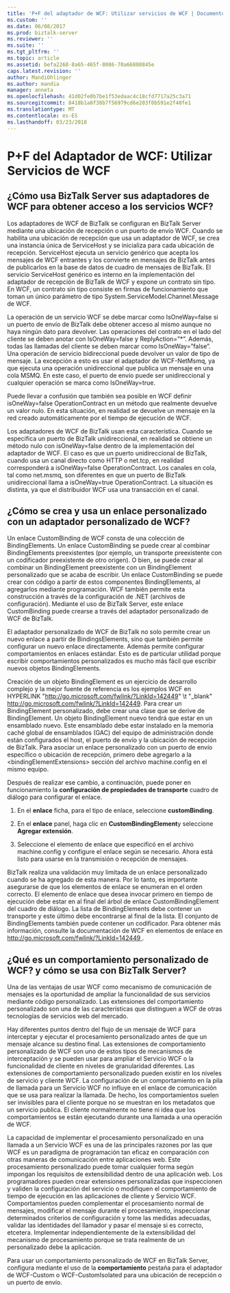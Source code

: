 ```yaml
---
title: 'P+F del adaptador de WCF: Utilizar servicios de WCF | Documentos de Microsoft'
ms.custom: ''
ms.date: 06/08/2017
ms.prod: biztalk-server
ms.reviewer: ''
ms.suite: ''
ms.tgt_pltfrm: ''
ms.topic: article
ms.assetid: befa2268-8a65-465f-8086-70a66808845e
caps.latest.revision: ''
author: MandiOhlinger
ms.author: mandia
manager: anneta
ms.openlocfilehash: 41d02fe0b7be1f53edaac4c18cfd7717a25c3a71
ms.sourcegitcommit: 8418b1a8f38b7f56979cd6e203f0b591e2f40fe1
ms.translationtype: MT
ms.contentlocale: es-ES
ms.lasthandoff: 03/23/2018
---
```

# <a name="wcf-adapter-faq-using-wcf-services"></a>P+F del Adaptador de WCF: Utilizar Servicios de WCF
## <a name="how-does-biztalk-server-use-its-wcf-adapters-to-access-wcf-services"></a>¿Cómo usa BizTalk Server sus adaptadores de WCF para obtener acceso a los servicios WCF?  
 Los adaptadores de WCF de BizTalk se configuran en BizTalk Server mediante una ubicación de recepción o un puerto de envío WCF. Cuando se habilita una ubicación de recepción que usa un adaptador de WCF, se crea una instancia única de ServiceHost y se inicializa para cada ubicación de recepción. ServiceHost ejecuta un servicio genérico que acepta los mensajes de WCF entrantes y los convierte en mensajes de BizTalk antes de publicarlos en la base de datos de cuadro de mensajes de BizTalk. El servicio ServiceHost genérico es interno en la implementación del adaptador de recepción de BizTalk de WCF y expone un contrato sin tipo. En WCF, un contrato sin tipo consiste en firmas de funcionamiento que toman un único parámetro de tipo System.ServiceModel.Channel.Message de WCF.  
  
 La operación de un servicio WCF se debe marcar como IsOneWay=false si un puerto de envío de BizTalk debe obtener acceso al mismo aunque no haya ningún dato para devolver. Las operaciones del contrato en el lado del cliente se deben anotar con IsOneWay=false y ReplyAction=”*”.  Además, todas las llamadas del cliente se deben marcar como IsOneWay=”false”. Una operación de servicio bidireccional puede devolver un valor de tipo de mensaje. La excepción a esto es usar el adaptador de WCF-NetMsmq, ya que ejecuta una operación unidireccional que publica un mensaje en una cola MSMQ. En este caso, el puerto de envío puede ser unidireccional y cualquier operación se marca como IsOneWay=true.  
  
 Puede llevar a confusión que también sea posible en WCF definir isOneWay=false OperationContract en un método que realmente devuelve un valor nulo. En esta situación, en realidad se devuelve un mensaje en la red creado automáticamente por el tiempo de ejecución de WCF.  
  
 Los adaptadores de WCF de BizTalk usan esta característica. Cuando se especifica un puerto de BizTalk unidireccional, en realidad se obtiene un método nulo con isOneWay=false dentro de la implementación del adaptador de WCF. El caso es que un puerto unidireccional de BizTalk, cuando usa un canal directo como HTTP o net.tcp, en realidad corresponderá a isOneWay=false OperationContract. Los canales en cola, tal como net.msmq, son diferentes en que un puerto de BizTalk unidireccional llama a isOneWay=true OperationContract. La situación es distinta, ya que el distribuidor WCF usa una transacción en el canal.  
  
## <a name="how-do-you-create-and-use-a-custom-binding-with-a-wcf-custom-adapter"></a>¿Cómo se crea y usa un enlace personalizado con un adaptador personalizado de WCF?  
 Un enlace CustomBinding de WCF consta de una colección de BindingElements. Un enlace CustomBinding se puede crear al combinar BindingElements preexistentes (por ejemplo, un transporte preexistente con un codificador preexistente de otro origen). O bien, se puede crear al combinar un BindingElement preexistente con un BindingElement personalizado que se acaba de escribir. Un enlace CustomBinding se puede crear con código a partir de estos componentes BindingElements, al agregarlos mediante programación. WCF también permite esta construcción a través de la configuración de .NET (archivos de configuración). Mediante el uso de BizTalk Server, este enlace CustomBinding puede crearse a través del adaptador personalizado de WCF de BizTalk.  
  
 El adaptador personalizado de WCF de BizTalk no solo permite crear un nuevo enlace a partir de BindingsElements, sino que también permite configurar un nuevo enlace directamente. Además permite configurar comportamientos en enlaces estándar. Esto es de particular utilidad porque escribir comportamientos personalizados es mucho más fácil que escribir nuevos objetos BindingElements.  
  
 Creación de un objeto BindingElement es un ejercicio de desarrollo complejo y la mejor fuente de referencia es los ejemplos WCF en HYPERLINK "http://go.microsoft.com/fwlink/?LinkId=142449" \t "_blank" http://go.microsoft.com/fwlink/?LinkId=142449. Para crear un BindingElement personalizado, debe crear una clase que se derive de BindingElement. Un objeto BindingElement nuevo tendrá que estar en un ensamblado nuevo. Este ensamblado debe estar instalado en la memoria caché global de ensamblados (GAC) del equipo de administración donde están configurados el host, el puerto de envío y la ubicación de recepción de BizTalk. Para asociar un enlace personalizado con un puerto de envío específico o ubicación de recepción, primero debe agregarlo a la \<bindingElementExtensions\> sección del archivo machine.config en el mismo equipo.  
  
 Después de realizar ese cambio, a continuación, puede poner en funcionamiento la **configuración de propiedades de transporte** cuadro de diálogo para configurar el enlace.  
  
1.  En el **enlace** ficha, para el tipo de enlace, seleccione **customBinding**.  
  
2.  En el **enlace** panel, haga clic en **CustomBindingElement**y seleccione **Agregar extensión**.  
  
3.  Seleccione el elemento de enlace que especificó en el archivo machine.config y configure el enlace según se necesario. Ahora está listo para usarse en la transmisión o recepción de mensajes.  
  
 BizTalk realiza una validación muy limitada de un enlace personalizado cuando se ha agregado de esta manera. Por lo tanto, es importante asegurarse de que los elementos de enlace se enumeran en el orden correcto. El elemento de enlace que desea invocar primero en tiempo de ejecución debe estar en al final del árbol de enlace CustomBindingElement del cuadro de diálogo. La lista de BindingElements debe contener un transporte y este último debe encontrarse al final de la lista. El conjunto de BindingElements también puede contener un codificador. Para obtener más información, consulte la documentación de WCF en elementos de enlace en [ http://go.microsoft.com/fwlink/?LinkId=142449 ](http://go.microsoft.com/fwlink/?LinkId=142449).  
  
## <a name="what-is-a-wcf-custom-behavior-and-how-do-i-use-one-with-biztalk-server"></a>¿Qué es un comportamiento personalizado de WCF? y cómo se usa con BizTalk Server?  
 Una de las ventajas de usar WCF como mecanismo de comunicación de mensajes es la oportunidad de ampliar la funcionalidad de sus servicios mediante código personalizado. Las extensiones del comportamiento personalizado son una de las características que distinguen a WCF de otras tecnologías de servicios web del mercado.  
  
 Hay diferentes puntos dentro del flujo de un mensaje de WCF para interceptar y ejecutar el procesamiento personalizado antes de que un mensaje alcance su destino final. Las extensiones de comportamiento personalizado de WCF son uno de estos tipos de mecanismos de interceptación y se pueden usar para ampliar el Servicio WCF o la funcionalidad de cliente en niveles de granularidad diferentes. Las extensiones de comportamiento personalizado pueden existir en los niveles de servicio y cliente WCF. La configuración de un comportamiento en la pila de llamada para un Servicio WCF no influye en el enlace de comunicación que se usa para realizar la llamada. De hecho, los comportamientos suelen ser invisibles para el cliente porque no se muestran en los metadatos que un servicio publica. El cliente normalmente no tiene ni idea que los comportamientos se están ejecutando durante una llamada a una operación de WCF.  
  
 La capacidad de implementar el procesamiento personalizado en una llamada a un Servicio WCF es una de las principales razones por las que WCF es un paradigma de programación tan eficaz en comparación con otras maneras de comunicación entre aplicaciones web. Este procesamiento personalizado puede tomar cualquier forma según impongan los requisitos de extensibilidad dentro de una aplicación web. Los programadores pueden crear extensiones personalizadas que inspeccionen y validen la configuración del servicio o modifiquen el comportamiento de tiempo de ejecución en las aplicaciones de cliente y Servicio WCF. Comportamientos pueden complementar el procesamiento normal de mensajes, modificar el mensaje durante el procesamiento, inspeccionar determinados criterios de configuración y tome las medidas adecuadas, validar las identidades del llamador y pasar el mensaje si es correcto, etcetera. Implementar independientemente de la extensibilidad del mecanismo de procesamiento porque se trata realmente de un personalizado debe la aplicación.  
  
 Para usar un comportamiento personalizado de WCF en BizTalk Server, configura mediante el uso de la **comportamiento** pestaña para el adaptador de WCF-Custom o WCF-CustomIsolated para una ubicación de recepción o un puerto de envío.